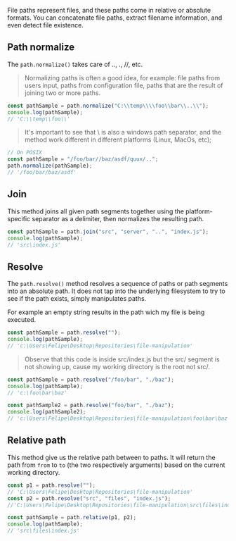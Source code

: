 File paths represent files, and these paths come in relative or absolute formats. You can concatenate file paths, extract filename information, and even detect file existence.

## Path normalize

The `path.normalize()` takes care of .., ., //, etc.

> Normalizing paths is often a good idea, for example: file paths from users input, paths from configuration file, paths that are the result of joining two or more paths.

```js
const pathSample = path.normalize("C:\\temp\\\\foo\\bar\\..\\");
console.log(pathSample);
// 'C:\\temp\\foo\\'
```

> It's important to see that \\ is also a windows path separator, and the method work different in different platforms (Linux, MacOs, etc);

```js
// On POSIX
const pathSample = "/foo/bar//baz/asdf/quux/..";
path.normalize(pathSample);
// '/foo/bar/baz/asdf'
```

## Join

This method joins all given path segments together using the platform-specific separator as a delimiter, then normalizes the resulting path.

```js
const pathSample = path.join("src", "server", "..", "index.js");
console.log(pathSample);
// 'src\index.js'
```

## Resolve

The `path.resolve()` method resolves a sequence of paths or path segments into an absolute path. It does not tap into the underlying filesystem to try to see if the path exists, simply
manipulates paths.

For example an empty string results in the path wich my file is being executed.

```js
const pathSample = path.resolve("");
console.log(pathSample);
// 'c:\Users\Felipe\Desktop\Repositories\file-manipulation'
```

> Observe that this code is inside src/index.js but the src/ segment is not showing up, cause my working directory is the root not src/.

```js
const pathSample = path.resolve("/foo/bar", "./baz");
console.log(pathSample);
// 'c:\foo\bar\baz'

const pathSample2 = path.resolve("foo/bar", "./baz");
console.log(pathSample2);
// 'c:\Users\Felipe\Desktop\Repositories\file-manipulation\foo\bar\baz'
```

## Relative path

This method give us the relative path between to paths. It will return the path from `from` to `to` (the two respectively arguments) based on the current working directory.

```js
const p1 = path.resolve("");
// 'C:\Users\Felipe\Desktop\Repositories\file-manipulation'
const p2 = path.resolve("src", "files", "index.js");
//'C:\Users\Felipe\Desktop\Repositories\file-manipulation\src\files\index.js'

const pathSample = path.relative(p1, p2);
console.log(pathSample);
// 'src\files\index.js'
```
